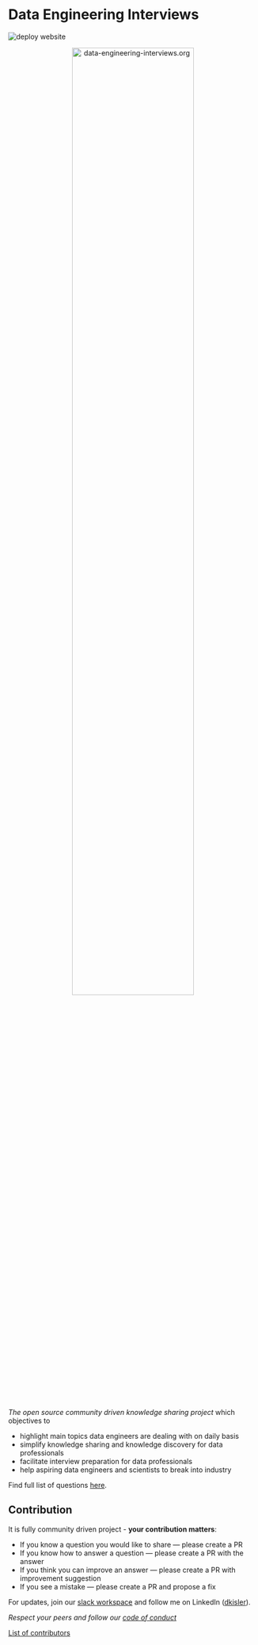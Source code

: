 # Data Engineering Interviews

![deploy website](https://github.com/kislerdm/data-engineering-interviews/workflows/deploy%20website/badge.svg?branch=master)

<!-- content -->

<p style="text-align: center;">
	<a href="https://www.data-engineering-interviews.org/" target="_blank">
		<img src="/img/home-image.png"
			 alt="data-engineering-interviews.org"
			 style="width: 70%;"
		>
	</a>
</p>

*The open source community driven knowledge sharing project* which objectives to

- highlight main topics data engineers are dealing with on daily basis
- simplify knowledge sharing and knowledge discovery for data professionals
- facilitate interview preparation for data professionals
- help aspiring data engineers and scientists to break into industry

Find full list of questions <a href="https://www.data-engineering-interviews.org/questions/" target="_blank">here</a>.

## Contribution

It is fully community driven project - **your contribution matters**:

- If you know a question you would like to share — please create a PR
- If you know how to answer a question — please create a PR with the answer
- If you think you can improve an answer — please create a PR with improvement suggestion
- If you see a mistake — please create a PR and propose a fix

For updates, join our <a href="https://join.slack.com/t/dataengineeri-dg22406/shared_invite/zt-eeydzktu-uJ2mc4a45OrtzDMqekiqDQ" target="_blank">slack workspace</a> and follow me on LinkedIn (<a href="https://www.linkedin.com/in/dkisler/" target="_blank">dkisler</a>).

*Respect your peers and follow our [code of conduct](CODE-OF-CONDUCT.md)*

<a href="https://github.com/kislerdm/data-engineering-interviews/contributors" target="_blank">List of contributors</a>

